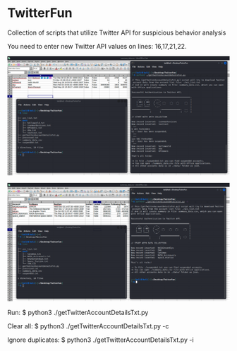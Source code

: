 # TwitterFun
Collection of scripts that utilize Twitter API for suspicious behavior analysis

You need to enter new Twitter API values on lines: 16,17,21,22.

![alt text](https://github.com/Ivan-Markovic/TwitterFun/blob/main/TwitterFun1.png)

![alt text](https://github.com/Ivan-Markovic/TwitterFun/blob/main/TwitterFun2.png)

Run: $ python3 ./getTwitterAccountDetailsTxt.py

Clear all: $ python3 ./getTwitterAccountDetailsTxt.py -c

Ignore duplicates: $ python3 ./getTwitterAccountDetailsTxt.py -i
